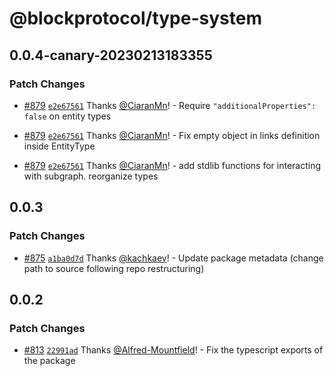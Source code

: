 # @blockprotocol/type-system

## 0.0.4-canary-20230213183355

### Patch Changes

- [#879](https://github.com/blockprotocol/blockprotocol/pull/879) [`e2e67561`](https://github.com/blockprotocol/blockprotocol/commit/e2e67561daec108d70849d581f2397836a2d817f) Thanks [@CiaranMn](https://github.com/CiaranMn)! - Require `"additionalProperties": false` on entity types

- [#879](https://github.com/blockprotocol/blockprotocol/pull/879) [`e2e67561`](https://github.com/blockprotocol/blockprotocol/commit/e2e67561daec108d70849d581f2397836a2d817f) Thanks [@CiaranMn](https://github.com/CiaranMn)! - Fix empty object in links definition inside EntityType

- [#879](https://github.com/blockprotocol/blockprotocol/pull/879) [`e2e67561`](https://github.com/blockprotocol/blockprotocol/commit/e2e67561daec108d70849d581f2397836a2d817f) Thanks [@CiaranMn](https://github.com/CiaranMn)! - add stdlib functions for interacting with subgraph. reorganize types

## 0.0.3

### Patch Changes

- [#875](https://github.com/blockprotocol/blockprotocol/pull/875) [`a1ba0d7d`](https://github.com/blockprotocol/blockprotocol/commit/a1ba0d7d17971ee30586a673ce3d4f5bee6e65d1) Thanks [@kachkaev](https://github.com/kachkaev)! - Update package metadata (change path to source following repo restructuring)

## 0.0.2

### Patch Changes

- [#813](https://github.com/blockprotocol/blockprotocol/pull/813) [`22991ad`](https://github.com/blockprotocol/blockprotocol/commit/22991ad7c63ad8683ce09f5a10743e481d6b474a) Thanks [@Alfred-Mountfield](https://github.com/Alfred-Mountfield)! - Fix the typescript exports of the package

